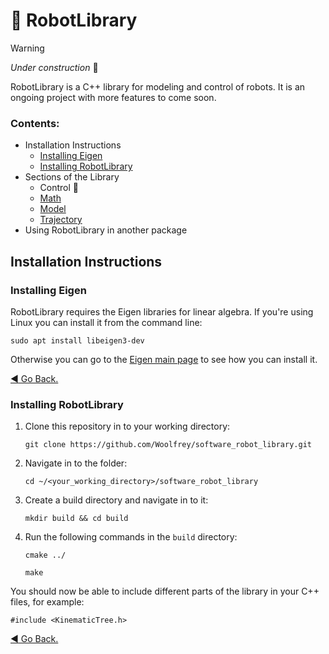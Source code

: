 # :robot: RobotLibrary
>[!WARNING]
> _Under construction_ :construction:

RobotLibrary is a C++ library for modeling and control of robots. It is an ongoing project with more features to come soon.

### Contents:
- Installation Instructions
     - [Installing Eigen](#installing-eigen)
     - [Installing RobotLibrary](#installing-robotlibrary)
- Sections of the Library
     - Control :construction:
     - [Math](Math/README.md)
     - [Model](Model/README.md)
     - [Trajectory](Trajectory/README.md)
- Using RobotLibrary in another package

## Installation Instructions

### Installing Eigen
RobotLibrary requires the Eigen libraries for linear algebra. If you're using Linux you can install it from the command line:

  `sudo apt install libeigen3-dev`

Otherwise you can go to the [Eigen main page](https://eigen.tuxfamily.org/index.php?title=Main_Page) to see how you can install it.

[:arrow_backward: Go Back.](#contents)

### Installing RobotLibrary

1. Clone this repository in to your working directory:

   `git clone https://github.com/Woolfrey/software_robot_library.git`
   
2. Navigate in to the folder:

   `cd ~/<your_working_directory>/software_robot_library`

3. Create a build directory and navigate in to it:

   `mkdir build && cd build`

4. Run the following commands in the `build` directory:

   `cmake ../`
   
   `make`

You should now be able to include different parts of the library in your C++ files, for example:

  `#include <KinematicTree.h>`

[:arrow_backward: Go Back.](#contents)
